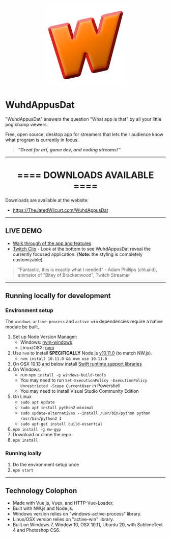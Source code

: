<p align="center"><img src="icon/WuhdAppusDat-Icon.png" alt="WuhdAppusDat icon" width="256"></p>


# WuhdAppusDat

"WuhdAppusDat" answers the question "What app is that" by all your little pog champ viewers.

Free, open source, desktop app for streamers that lets their audience know what program is currently in focus.

> ***"Great for art, game dev, and coding streams!"***


* * *


<h1 align="center">==== DOWNLOADS AVAILABLE ====</h1>

Downloads are available at the website:

* https://TheJaredWilcurt.com/WuhdAppusDat


* * *


## LIVE DEMO

* [Walk through of the app and features](https://youtu.be/rJyyCoRDhMg)
* [Twitch Clip](https://www.youtube.com/watch?v=z6R2sItBGS8) - Look at the bottom to see WuhdAppusDat reveal the currently focused application. (**Note:** the styling is completely customizable)

> "Fantastic, this is exactly what I needed" - Adam Phillips (chluaid), animator of "Bitey of Brackenwood", Twitch Streamer


* * *


## Running locally for development


### Environment setup

The `windows-active-process` and `active-win` dependencies require a native module be built.

1. Set up Node Version Manager:
   * Windows: [nvm-windows](https://github.com/coreybutler/nvm-windows/releases)
   * Linux/OSX: [nvm](https://github.com/nvm-sh/nvm)
1. Use `nvm` to install **SPECIFICALLY** Node.js [v10.11.0](https://nodejs.org/dist/v13.13.0/) (to match NW.js).
   * `nvm install 10.11.0 && nvm use 10.11.0`
1. On OSX 10.13 and below install [Swift runtime support libraries](https://support.apple.com/kb/DL1998)
1. On Windows:
   * run `npm install -g windows-build-tools`
   * You may need to run `Set-ExecutionPolicy -ExecutionPolicy Unrestricted -Scope CurrentUser` in Powershell
   * You may need to install Visual Studio Community Edition
1. On Linux
   * `sudo apt update`
   * `sudo apt install python2-minimal`
   * `sudo update-alternatives --install /usr/bin/python python /usr/bin/python2 1`
   * `sudo apt-get install build-essential`
1. `npm install -g nw-gyp`
1. Download or clone the repo
1. `npm install`


### Running loally

1. Do the environment setup once
1. `npm start`

* * *


## Technology Colophon

* Made with Vue.js, Vuex, and HTTP-Vue-Loader.
* Built with NW.js and Node.js.
* Windows version relies on "windows-active-process" library.
* Linux/OSX version relies on "active-win" library.
* Built on Windows 7, Window 10, OSX 10.11, Ubuntu 20, with SublimeText 4 and Photoshop CS6.
